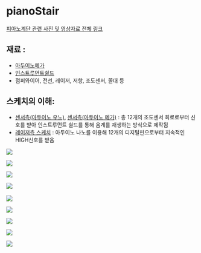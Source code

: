 # pianoStair

[피아노계단 관련 사진 및 영상자료 전체 링크](https://goo.gl/photos/dUDTP7aPk2PVhnq38)  

## 재료 : 
* [아두이노메가](https://github.com/mtinet/pianoStair/blob/master/image/a000067_front_2_1.jpg?raw=true)  
* [인스트루먼트쉴드](https://github.com/mtinet/pianoStair/blob/master/image/1419357885248m0.jpg?raw=true)  
* 점퍼와이어, 전선, 레이저, 저항, 조도센서, 쫄대 등  

## 스케치의 이해:
* [센서측(아두이노 우노)](https://github.com/mtinet/pianoStair/blob/master/sketch/InstrumentShieldUnoVersion.ino), [센서측(아두이노 메가)](https://github.com/mtinet/pianoStair/blob/master/sketch/InstrumentShieldMegaVersion.ino) : 총 12개의 조도센서 회로로부터 신호를 받아 인스트루먼트 쉴드를 통해 음계를 재생하는 방식으로 제작됨  
* [레이저측 스케치](https://github.com/mtinet/pianoStair/blob/master/sketch/laser.ino) : 아두이노 나노를 이용해 12개의 디지털핀으로부터 지속적인 HIGH신호를 받음  

![](https://github.com/mtinet/pianoStair/blob/master/image/20161219_180527.jpg?raw=true)  

![](https://github.com/mtinet/pianoStair/blob/master/image/20161220_160136.jpg?raw=true)  

![](https://github.com/mtinet/pianoStair/blob/master/image/20161220_161656.jpg?raw=true)  

![](https://github.com/mtinet/pianoStair/blob/master/image/20161220_163333.jpg?raw=true)  

![](https://github.com/mtinet/pianoStair/blob/master/image/20161220_183933.jpg?raw=true)  

![](https://github.com/mtinet/pianoStair/blob/master/image/20161220_192315.jpg?raw=true)  

![](https://github.com/mtinet/pianoStair/blob/master/image/20161220_215835.jpg?raw=true)  

![](https://github.com/mtinet/pianoStair/blob/master/image/20161220_221055.jpg?raw=true)  

![](https://github.com/mtinet/pianoStair/blob/master/image/20161220_230745.jpg?raw=true)  


